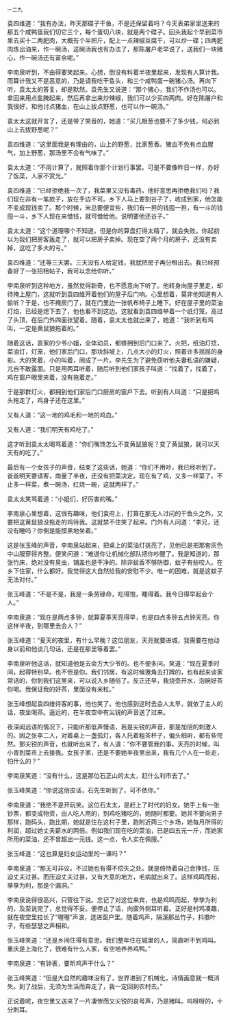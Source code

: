     一二九 

   袁四维道：“我有办法，昨天那碟子干鱼，不是还保留着吗？今天表弟家里送来的那五个咸鸭蛋我们切它三个，每个蛋切八块，就是两个碟子。回头我起个早到菜市里去买十二两肥肉，大概有个半把斤，配上一点辣椒豆腐干，可以炒一碟；四两肥肉炼出油来，作一碗汤，这碗汤我也有办法了，那陈屠户老早说了，送我们一块猪心，作一碗汤还有富余呢。”

   李南泉听到，不由得要笑起来。心想，倒没有料着半夜里起来，发现有人算计我。而算计我又不是恶意的，乃是请我吃干鱼头，和三个咸鸭蛋一碗猪心汤。再向下听，袁太太的答复，却是默然。袁先生又说道：“那个猪心，我们不作汤也可以。拿回来用点盐腌起来，然后再拿出来炒辣椒，我们可以少买四两肉。好在陈屠户和我很好，和他讨点猪血，在山上拔点野葱，也可以作一碗汤。”

   袁太太这就开言了，还是带了笑音的，她道：“买几根葱也要不了多少钱，何必到山上去拔野葱呢？”

   袁四维道：“这里面我是有理由的，山上的野葱，比家葱香。猪血不免有点血腥气，加上野葱，那汤里不会有气味了。”

   袁太太道：“不用计算了，就照着你那个计划行事罢。可是不要像昨日一样，办好了饭菜，人家不赏光。”

   袁四维道：“已经拒绝我一次了，我菜里又没有毒药，他好意思再拒绝我们吗？我们现在非有一笔款子，放在手边不可。乡下人马上要割谷子了，收成到家，他怎能不变成现钱卖了。那个时候，米总要便宜些，我们有一担的钱囤一担，有一斗的钱囤一斗，乡下人现在来借钱，就可借给他。说明要他还谷子。”

   袁太太道：“这个道理哪个不知道。但是你的算盘打得太精了，就会失败。你起初以为我们把房客轰走了，就可以把房子卖掉。现在空了两个月的房子，还没有卖掉，这吃了多大的亏。”

   袁四维道：“还等三天罢。三天没有人给定钱，我就把房子再分租出去。我已经预备好了一张招租帖子，我可以念给你听。”

   李南泉听到这种地方，虽然觉得新奇，也不愿意向下听了。他转身向屋子里走，却待掩上屋门，这就听到袁四维开着他们的屋子后门响。心里想着，莫非他知道有人偷听？于是，也不掩房门了，就在门里边一张帆布椅子上睡下。好在屋子里的菜油灯焰，已经是熄下去了，他也看不到这边。这就看到袁四维举着一个纸灯笼，高过了头顶，在后门外四面张望着。随着，袁太太也就出来了，她道：“我听到有鸡叫，一定是黄鼠狼拖着的。”

   随着这话，袁家的少爷小姐，全体动员，都蜂拥到后门口来了。火把，纸油灯捻，菜油灯，灯笼，他们家后门口，那块斜坡上，几点大小的灯火，照着许多摇摇的身影。大的笑着，小的叫着，闹成了一片。李先生为了避免窃听他夫妻私语的嫌疑，兀自不敢露面。只是用两耳听着，随后听到他们家孩子叫道：“找着了，找着了，鸡在窗户眼里夹着，没有拖着走。”

   于是那群灯火，都拥到他们家后门口厨房的窗户下去。听到有人叫道：“只是把鸡头拖走了，鸡身子还在这里。”

   又有人道：“这一地的鸡毛和一地的鸡血。”

   又有人道：“我们明天有鸡吃了。”

   这才听到袁太太喝骂着道：“你们嘴馋怎么不变黄鼠狼呢？变了黄鼠狼，就可以天天有的吃了。”

   最后有一个女孩子的声音，结束了这些话，她道：“你们不用吵，我已经听到了。爸爸明天要请客，商量了半夜，还没有把菜决定。现在有了鸡，又多一样菜了。不止多一样菜，煮一碗汤，红烧一碗，这就两样了。”

   袁太太笑骂着道：“小姐们，好厉害的嘴。”

   李南泉心里想着，这很有趣味，他们袁府上，打算在那无人过问的干鱼头之外，又要把这黄鼠狼没拖走的鸡待我。这就禁不住笑了起来。门外有人问道：“李兄，还没有睡吗？你倒是能摸黑地坐着。”

   这是张玉峰的声音，李南泉站起来，把桌上的菜油灯挑亮了，见他已是把那套灰色中山服穿得齐整。便笑问道：“难道你让机械化部队把你吵醒了。我是知道的，那张竹床，绝对没有臭虫，铺盖也是干净的。除非蚊香不够防御，蚊子有些咬人。在乡下住家，什么都好。我觉得这大自然给我的安慰不少。唯一的困难，就是这蚊子无法对付。”

   张玉峰道：“不是不是，我是一条劳碌命，吃得饱，睡得着。我今日得早起会个人。”

   李南泉道：“现在是两点多钟，就算夏季天亮得早，也是四点多钟五点钟天亮。你这样半夜，到哪里去会人？”

   张玉峰道：“夏天的夜里，有什么早晚？这位朋友，天亮就要进城，我需要在他动身以前和他谈几句话，还是在那里等着罢。”

   李南泉听他这话，就知道他是去会方大少爷的。也不便多问。笑道：“现在夏季时间，起得特别早。也不但是你。我们邻居，有这时候邀角去打牌的，也有起来谈家常话的，你到我们这里来，可以说入乡随俗了。反正还早，我烧壶开水，泡碗好茶你喝。我保证我的好茶，里面没有米粒。”

   张玉峰想起袁四维待客的事，他也笑了。他也感到这时去会人太早，就依了主人的话，夜坐喝茶。遥远的，在半夜空中有尖锐的声音送了过来。

   夜深闻远语的情况下，只能听那低声慢语，若是尖锐的声音，那是加倍的刺激人的。因之张李二人，对着桌上一盏孤灯，各人托着粗茶杯子，偏头细听，都有些愕然。那尖锐的声音，也就听出来了，有人道：“你不要管我的事。天亮的时候，叫小青到菜市上去接我。女孩子家，还是不要她半夜里出来，我有几个人在一处走，怕什么的？”

   李南泉笑道：“没有什么，这是那位石正山的太太，赶什么利市去了。”

   张玉峰笑道：“你说这俏皮话，石先生听到了，可不依你。”

   李南泉道：“我绝不是开玩笑。这位石太太，是赶上了时代的妇女。她手上有一张钞票，都变成物资，由人吃人用的，到鸡吃猪吃的，她随时都要。她并不要向男子那样，跑码头，跑比期，她就是住在这村子里，跑附近两三个乡场，她每月所得的利润，超过她丈夫薪水的两倍。例如我们现在吃的菜油，已是四五元一斤，而她家所用的菜油，还不曾超出一元钱。这一点，令人实在佩服。”

   张玉峰道：“这也算是妇女运动里的一课吗？”

   李南泉道：“那无可非议。不过她也有得不偿失之处。就是倚恃着自己会挣钱，压迫丈夫过甚。而压迫丈夫过甚，又有大意的地方，毛病就出来了。这样鸡鸣而起，孳孳为利，那是个漏洞。”

   李南泉说得很高兴，只管往下说。忘记了对这位来宾，也是鸡鸣而起，孳孳为利的，及至说完了，总觉得不妥。便停止了话，向窗外侧耳听着。正好是村鸡凑趣，就在夜空里拉长了“喔喔”声浪，送进窗户里。随着鸡声，隔溪那丛竹子，抖擞叶子，有些瑟瑟之声相和。

   张玉峰笑道：“还是乡间住得有意思。我们整年住在城里的人，简直听不到鸡叫。重庆是上海化了，很难有什么人家，有空地养养鸡鸭。”

   李南泉道：“有钟表，要昕鸡声干什么？”

   张玉峰笑道：“但是大自然的趣味没有了，世界进到了机械化，诗情画意就一概消失。到了战后，无须为生活而奔走了，我一定回到农村去。”

   正说着呢，夜空里又送来了一片凄惨而又尖锐的哀号声，乃是猪叫。呜呀呀的，十分刺耳。

